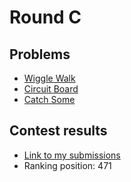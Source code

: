 # Round C

## Problems

- [Wiggle Walk](/Round%20C/Wiggle%20Walk)
- [Circuit Board](/Round%20C/Circuit%20Board)
- [Catch Some](/Round%20C/Catch%20Some)

## Contest results

- [Link to my submissions](https://codingcompetitions.withgoogle.com/kickstart/submissions/0000000000050ff2/d2FjaGlubw)
- Ranking position: 471
